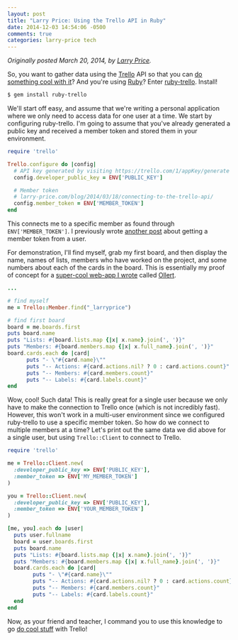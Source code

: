 ```yaml
---
layout: post
title: "Larry Price: Using the Trello API in Ruby"
date: 2014-12-03 14:54:06 -0500
comments: true
categories: larry-price tech
---
```


_Originally posted March 20, 2014, by [Larry Price](http://www.larry-price.com/blog/2014/03/20/using-the-trello-api-in-ruby/)._

So, you want to gather data using the [Trello](//trello.com) API so that you can [do something cool with it][ollert]? And you're using [Ruby](//ruby-lang.org)? Enter [ruby-trello](//github.com/jeremytregunna/ruby-trello). Install!

``` bash
$ gem install ruby-trello
```

We'll start off easy, and assume that we're writing a personal application where we only need to access data for one user at a time. We start by configuring ruby-trello. I'm going to assume that you've already generated a public key and received a member token and stored them in your environment.

``` ruby global_config_test.rb
require 'trello'

Trello.configure do |config|
  # API key generated by visiting https://trello.com/1/appKey/generate
  config.developer_public_key = ENV['PUBLIC_KEY']

  # Member token
  # larry-price.com/blog/2014/03/18/connecting-to-the-trello-api/
  config.member_token = ENV['MEMBER_TOKEN']
end
```

This connects me to a specific member as found through `ENV['MEMBER_TOKEN']`. I previously wrote [another post](http://www.larry-price.com/blog/2014/03/18/connecting-to-the-trello-api/) about getting a member token from a user.

For demonstration, I'll find myself, grab my first board, and then display the name, names of lists, members who have worked on the project, and some numbers about each of the cards in the board. This is essentially my proof of concept for a [super-cool web-app I wrote](http://www.larry-price.com/blog/2014/03/17/sep-startup-weekend-ollert/) called [Ollert][ollert].

``` ruby global_config_test.rb
...

# find myself
me = Trello::Member.find("_larryprice")

# find first board
board = me.boards.first
puts board.name
puts "Lists: #{board.lists.map {|x| x.name}.join(', ')}"
puts "Members: #{board.members.map {|x| x.full_name}.join(', ')}"
board.cards.each do |card|
      puts "- \"#{card.name}\""
      puts "-- Actions: #{card.actions.nil? ? 0 : card.actions.count}"
      puts "-- Members: #{card.members.count}"
      puts "-- Labels: #{card.labels.count}"
end
```

Wow, cool! Such data! This is really great for a single user because we only have to make the connection to Trello once (which is not incredibly fast). However, this won't work in a multi-user environment since we configured ruby-trello to use a specific member token. So how do we connect to multiple members at a time? Let's print out the same data we did above for a single user, but using `Trello::Client` to connect to Trello.

``` ruby client_test.rb
require 'trello'

me = Trello::Client.new(
  :developer_public_key => ENV['PUBLIC_KEY'],
  :member_token => ENV['MY_MEMBER_TOKEN']
)

you = Trello::Client.new(
  :developer_public_key => ENV['PUBLIC_KEY'],
  :member_token => ENV['YOUR_MEMBER_TOKEN']
)

[me, you].each do |user|
  puts user.fullname
  board = user.boards.first
  puts board.name
  puts "Lists: #{board.lists.map {|x| x.name}.join(', ')}"
  puts "Members: #{board.members.map {|x| x.full_name}.join(', ')}"
  board.cards.each do |card|
        puts "- \"#{card.name}\""
        puts "-- Actions: #{card.actions.nil? ? 0 : card.actions.count}"
        puts "-- Members: #{card.members.count}"
        puts "-- Labels: #{card.labels.count}"
  end
end
```

Now, as your friend and teacher, I command you to use this knowledge to go [do cool stuff][ollert] with Trello!

[ollert]: //ollert.herokuapp.com
